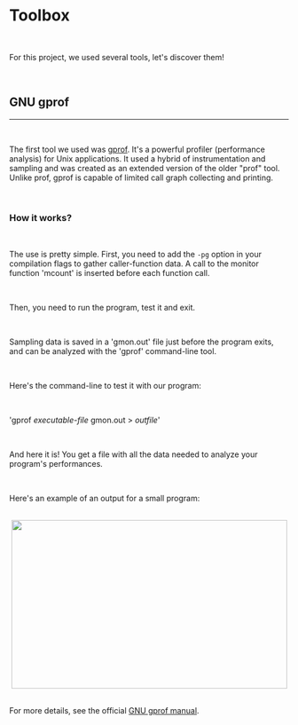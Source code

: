 # Toolbox

<br>

For this project, we used several tools, let's discover them!

<br>

## GNU gprof

---

<br>

The first tool we used was [gprof](https://en.wikipedia.org/wiki/Gprof). It's a powerful profiler (performance analysis) for Unix applications. It used a hybrid of instrumentation and sampling and was created as an extended version of the older "prof" tool. Unlike prof, gprof is capable of limited call graph collecting and printing.

<br>

### How it works?

<br>

The use is pretty simple. First, you need to add the `-pg` option in your compilation flags to gather caller-function data. A call to the monitor function 'mcount' is inserted before each function call.

<br>

Then, you need to run the program, test it and exit.

<br>

Sampling data is saved in a 'gmon.out' file just before the program exits, and can be analyzed with the 'gprof' command-line tool.

<br>

Here's the command-line to test it with our program:

<br>

'gprof *executable-file* gmon.out > *outfile*'

<br>

And here it is! You get a file with all the data needed to analyze your program's performances.

<br>

Here's an example of an output for a small program:

<br>

<div style="display: flex; flex-direction: row; justify-content: center;">
	<img src="/gomoku/outfile.png" width="497" height="304">
</div>

<br>

For more details, see the official [GNU gprof manual](https://ftp.gnu.org/old-gnu/Manuals/gprof-2.9.1/html_mono/gprof.html).
